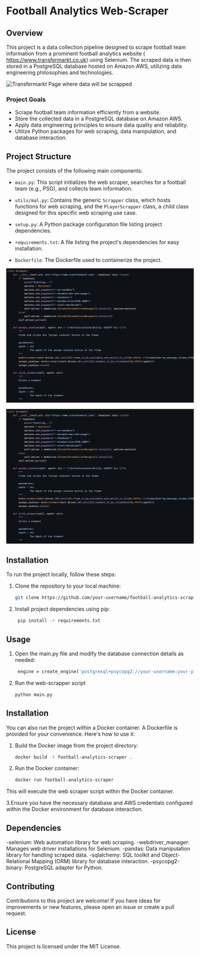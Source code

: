 
# Football Analytics Web-Scraper

## Overview

This project is a data collection pipeline designed to scrape football team information from a prominent football analytics website ( https://www.transfermarkt.co.uk) using Selenium. The scraped data is then stored in a PostgreSQL database hosted on Amazon AWS, utilizing data engineering philosophies and technologies.

![Transfermarkt Page where data will be scrapped]((https://github.com/Manish-Sudhir/Web-Scrapper/blob/main/screen.png?raw=true))

### Project Goals

- Scrape football team information efficiently from a website.
- Store the collected data in a PostgreSQL database on Amazon AWS.
- Apply data engineering principles to ensure data quality and reliability.
- Utilize Python packages for web scraping, data manipulation, and database interaction.

## Project Structure

The project consists of the following main components:

- `main.py`: This script initializes the web scraper, searches for a football team (e.g., PSG), and collects team information.

- `utils/mal.py`: Contains the generic `Scrapper` class, which hosts functions for web scraping, and the `PlayerScrapper` class, a child class designed for this specific web scraping use case.

- `setup.py`: A Python package configuration file listing project dependencies.

- `requirements.txt`: A file listing the project's dependencies for easy installation.
  
-  `Dockerfile`: The Dockerfile used to containerize the project.

![Created a general web-scrapper class](https://github.com/Manish-Sudhir/Web-Scrapper/blob/main/scrapper.png?raw=true)

![Scrapper that scrapes for player data](https://github.com/Manish-Sudhir/Web-Scrapper/blob/main/scrapper.png?raw=true)

## Installation

To run the project locally, follow these steps:

1. Clone the repository to your local machine:

   ```bash
   git clone https://github.com/your-username/football-analytics-scraper.git

2. Install project dependencies using pip:
   ```bash
    pip install -r requirements.txt

## Usage

1. Open the main.py file and modify the database connection details as needed:
   ```bash
    engine = create_engine('postgresql+psycopg2://your-username:your-password@your-database-url:5432/your-database-name')

2. Run the web-scrapper script
   ```bash
   python main.py

## Installation

You can also run the project within a Docker container. A Dockerfile is provided for your convenience. Here's how to use it:

1. Build the Docker image from the project directory:
   ```bash
   docker build -t football-analytics-scraper .

2. Run the Docker container:
   ```bash
   docker run football-analytics-scraper
This will execute the web scraper script within the Docker container.

3.Ensure you have the necessary database and AWS credentials configured within the Docker environment for database interaction.

## Dependencies

-selenium: Web automation library for web scraping.
-webdriver_manager: Manages web driver installations for Selenium.
-pandas: Data manipulation library for handling scraped data.
-sqlalchemy: SQL toolkit and Object-Relational Mapping (ORM) library for database interaction.
-psycopg2-binary: PostgreSQL adapter for Python.

## Contributing

Contributions to this project are welcome! If you have ideas for improvements or new features, please open an issue or create a pull request.

## License

This project is licensed under the MIT License.







